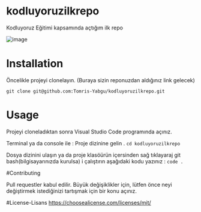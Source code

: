 # kodluyoruzilkrepo
Kodluyoruz Eğitimi kapsamında açtığım ilk repo


![image](https://user-images.githubusercontent.com/30748723/194414985-4a564cb6-4bb2-47ab-b2a6-326ede304536.png)


# Installation
Öncelikle projeyi clonelayın. (Buraya sizin reponuzdan aldığınız link gelecek)

`git clone git@github.com:Tomris-Yabgu/kodluyoruzilkrepo.git`


# Usage
Projeyi cloneladıktan sonra Visual Studio Code programında açınız.

Terminal ya da console ile : Proje dizinine gelin .
`cd kodluyoruzilkrepo` 

Dosya dizinini ulaşın ya da proje klasöürün içersinden sağ tıklayaraj git bash(bilgisayarınızda kurulsa) i çalıştırın aşağıdaki kodu yazınız :
 `code .`
 
 #Contributing
 
 Pull requestler kabul edilir. Büyük değişiklikler için, lütfen önce neyi değiştirmek istediğinizi tartışmak için bir konu açınız.
 
 #License-Lisans
https://choosealicense.com/licenses/mit/
